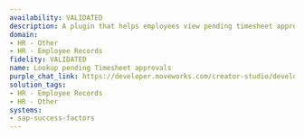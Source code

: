 ```yaml
---
availability: VALIDATED
description: A plugin that helps employees view pending timesheet approvals.
domain:
- HR - Other
- HR - Employee Records
fidelity: VALIDATED
name: Lookup pending Timesheet approvals
purple_chat_link: https://developer.moveworks.com/creator-studio/developer-tools/purple-chat/?conversation=%7B%22messages%22%3A%5B%7B%22parts%22%3A%5B%7B%22richText%22%3A%22Hey+Copilot%2C+can+you+show+me+my+pending+timesheet+approvals%3F%22%7D%5D%2C%22role%22%3A%22user%22%7D%2C%7B%22parts%22%3A%5B%7B%22richText%22%3A%22%3Cp%3ELet+me+fetch+your+pending+timesheet+approvals.%3C%2Fp%3E%22%7D%5D%2C%22role%22%3A%22assistant%22%7D%2C%7B%22parts%22%3A%5B%7B%22richText%22%3A%22Here+are+your+pending+timesheet+approvals%3A%22%7D%2C%7B%22apiBlock%22%3A%7B%22code%22%3A%22Employee+Name%5CnJohn+Doe%5CnEmily+Smith%5CnMichael+Brown%5Cn%5CnWeek+Ending%5Cn01%2F15%2F2023%5Cn01%2F15%2F2023%5Cn01%2F15%2F2023%5Cn%5CnHours+Submitted%5Cn40%5Cn38%5Cn42%5Cn%5CnStatus%5CnPending%5CnPending%5CnPending%22%2C%22title%22%3A%22Pending+Timesheet+Approvals%22%2C%22connectorName%22%3A%22sap-success-factors%22%7D%7D%2C%7B%22richText%22%3A%22Would+you+like+to+approve+any+of+these+timesheets+now%2C+or+do+you+need+more+details+on+a+specific+one%3F%22%7D%5D%2C%22role%22%3A%22assistant%22%7D%2C%7B%22parts%22%3A%5B%7B%22richText%22%3A%22Can+you+show+me+more+details+for+John+Doe%27s+timesheet%3F%22%7D%5D%2C%22role%22%3A%22user%22%7D%2C%7B%22parts%22%3A%5B%7B%22richText%22%3A%22Sure%21+Here+are+the+details+for+John+Doe%27s+timesheet+ending+on+01%2F15%2F2023%3A%22%7D%2C%7B%22apiBlock%22%3A%7B%22code%22%3A%22Date%5Cn01%2F09%2F2023%5Cn01%2F10%2F2023%5Cn01%2F11%2F2023%5Cn01%2F12%2F2023%5Cn01%2F13%2F2023%5Cn%5CnHours+Logged%5Cn8%5Cn8%5Cn8%5Cn8%5Cn8%5Cn%5CnDescription%5CnProject+A+-+Development%5CnProject+A+-+Development%5CnProject+B+-+Meetings%5CnProject+B+-+Research%5CnProject+A+-+Testing%22%2C%22title%22%3A%22John+Doe+Timesheet+Details%22%2C%22connectorName%22%3A%22sap-success-factors%22%7D%7D%2C%7B%22richText%22%3A%22Would+you+like+to+approve+or+reject+this+timesheet%2C+or+do+you+need+further+assistance%3F%22%7D%2C%7B%22buttons%22%3A%5B%7B%22buttonText%22%3A%22Approve%22%2C%22style%22%3A%22filled%22%7D%2C%7B%22buttonText%22%3A%22Reject%22%2C%22style%22%3A%22outlined%22%7D%5D%7D%5D%2C%22role%22%3A%22assistant%22%7D%5D%7D
solution_tags:
- HR - Employee Records
- HR - Other
systems:
- sap-success-factors
---
```

